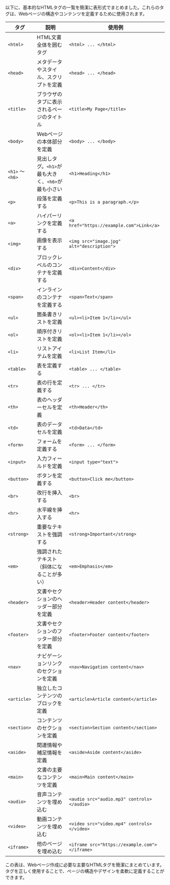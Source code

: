 以下に、基本的なHTMLタグの一覧を簡潔に表形式でまとめました。これらのタグは、Webページの構造やコンテンツを定義するために使用されます。

| タグ          | 説明                                                         | 使用例                                    |
|---------------|--------------------------------------------------------------|-------------------------------------------|
| `<html>`      | HTML文書全体を囲むタグ                                       | `<html> ... </html>`                      |
| `<head>`      | メタデータやスタイル、スクリプトを定義                        | `<head> ... </head>`                      |
| `<title>`     | ブラウザのタブに表示されるページのタイトル                    | `<title>My Page</title>`                  |
| `<body>`      | Webページの本体部分を定義                                     | `<body> ... </body>`                      |
| `<h1>` ～ `<h6>` | 見出しタグ。`<h1>`が最も大きく、`<h6>`が最も小さい          | `<h1>Heading</h1>`                        |
| `<p>`         | 段落を定義する                                                | `<p>This is a paragraph.</p>`             |
| `<a>`         | ハイパーリンクを定義する                                      | `<a href="https://example.com">Link</a>`  |
| `<img>`       | 画像を表示する                                                | `<img src="image.jpg" alt="description">` |
| `<div>`       | ブロックレベルのコンテナを定義する                            | `<div>Content</div>`                      |
| `<span>`      | インラインのコンテナを定義する                                | `<span>Text</span>`                       |
| `<ul>`        | 箇条書きリストを定義                                          | `<ul><li>Item 1</li></ul>`                |
| `<ol>`        | 順序付きリストを定義                                          | `<ol><li>Item 1</li></ol>`                |
| `<li>`        | リストアイテムを定義                                          | `<li>List Item</li>`                      |
| `<table>`     | 表を定義する                                                  | `<table> ... </table>`                    |
| `<tr>`        | 表の行を定義する                                              | `<tr> ... </tr>`                          |
| `<th>`        | 表のヘッダーセルを定義                                        | `<th>Header</th>`                         |
| `<td>`        | 表のデータセルを定義                                          | `<td>Data</td>`                           |
| `<form>`      | フォームを定義する                                            | `<form> ... </form>`                      |
| `<input>`     | 入力フィールドを定義                                          | `<input type="text">`                     |
| `<button>`    | ボタンを定義する                                              | `<button>Click me</button>`               |
| `<br>`        | 改行を挿入する                                                | `<br>`                                    |
| `<hr>`        | 水平線を挿入する                                              | `<hr>`                                    |
| `<strong>`    | 重要なテキストを強調する                                      | `<strong>Important</strong>`              |
| `<em>`        | 強調されたテキスト（斜体になることが多い）                    | `<em>Emphasis</em>`                       |
| `<header>`    | 文書やセクションのヘッダー部分を定義                          | `<header>Header content</header>`         |
| `<footer>`    | 文書やセクションのフッター部分を定義                          | `<footer>Footer content</footer>`         |
| `<nav>`       | ナビゲーションリンクのセクションを定義                        | `<nav>Navigation content</nav>`           |
| `<article>`   | 独立したコンテンツのブロックを定義                            | `<article>Article content</article>`      |
| `<section>`   | コンテンツのセクションを定義                                  | `<section>Section content</section>`      |
| `<aside>`     | 関連情報や補足情報を定義                                      | `<aside>Aside content</aside>`            |
| `<main>`      | 文書の主要なコンテンツを定義                                  | `<main>Main content</main>`               |
| `<audio>`     | 音声コンテンツを埋め込む                                      | `<audio src="audio.mp3" controls></audio>`|
| `<video>`     | 動画コンテンツを埋め込む                                      | `<video src="video.mp4" controls></video>`|
| `<iframe>`    | 他のページを埋め込む                                          | `<iframe src="https://example.com"></iframe>`|

この表は、Webページ作成に必要な主要なHTMLタグを簡潔にまとめています。タグを正しく使用することで、ページの構造やデザインを柔軟に定義することができます。
